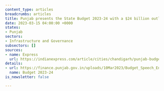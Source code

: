 ```yaml
---
content_type: articles
breadcrumbs: articles
title: Punjab presents the State Budget 2023-24 with a $24 billion outlay
date: 2023-03-15 04:00:00 +0000
states:
- Punjab
sectors:
- Infrastructure and Governance
subsectors: []
sources:
- name: Express
  url: https://indianexpress.com/article/cities/chandigarh/punjab-budget-no-new-taxes-focus-on-agri-education-health-8490089/
details:
- url: https://finance.punjab.gov.in/uploads/10Mar2023/Budget_Speech_English.pdf
  name: Budget 2023-24
is_newsletter: false

---
```

